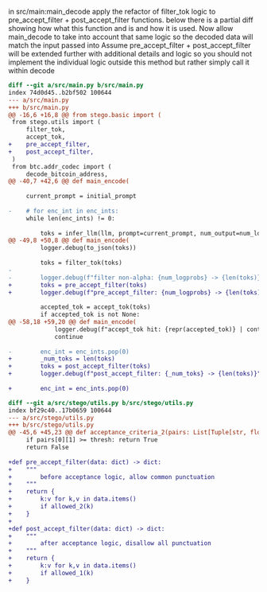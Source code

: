 in src/main:main_decode
apply the refactor of filter_tok logic to pre_accept_filter + post_accept_filter functions.
below there is a partial diff showing how what this function and is and how it is used. 
Now allow main_decode to take into account that same logic so the decoded data will match the input passed into 
Assume pre_accept_filter + post_accept_filter  will be extended further with additional details and logic so you should not implement the individual logic outside this method but rather simply call it within decode

```diff
diff --git a/src/main.py b/src/main.py
index 74d0d45..b2bf502 100644
--- a/src/main.py
+++ b/src/main.py
@@ -16,6 +16,8 @@ from stego.basic import (
 from stego.utils import (
     filter_tok,
     accept_tok,
+    pre_accept_filter,
+    post_accept_filter,
 )
 from btc.addr_codec import (
     decode_bitcoin_address,
@@ -40,7 +42,6 @@ def main_encode(
 
     current_prompt = initial_prompt
     
-    # for enc_int in enc_ints:
     while len(enc_ints) != 0:
 
         toks = infer_llm(llm, prompt=current_prompt, num_output=num_logprobs)
@@ -49,8 +50,8 @@ def main_encode(
         logger.debug(to_json(toks))
 
         toks = filter_tok(toks)
-
-        logger.debug(f"filter non-alpha: {num_logprobs} -> {len(toks)}")
+        toks = pre_accept_filter(toks)
+        logger.debug(f"pre_accept_filter: {num_logprobs} -> {len(toks)}")
 
         accepted_tok = accept_tok(toks)
         if accepted_tok is not None:
@@ -58,18 +59,20 @@ def main_encode(
             logger.debug(f"accept_tok hit: {repr(accepted_tok)} | continuing...")
             continue
 
-        enc_int = enc_ints.pop(0)
+        _num_toks = len(toks)
+        toks = post_accept_filter(toks)
+        logger.debug(f"post_accept_filter: {_num_toks} -> {len(toks)}")
 
+        enc_int = enc_ints.pop(0)

diff --git a/src/stego/utils.py b/src/stego/utils.py
index bf29c40..17b0659 100644
--- a/src/stego/utils.py
+++ b/src/stego/utils.py
@@ -45,6 +45,23 @@ def acceptance_criteria_2(pairs: List[Tuple[str, float]], thresh=0.7) -> bool:
     if pairs[0][1] >= thresh: return True
     return False
     
+def pre_accept_filter(data: dict) -> dict:
+    """
+        before acceptance logic, allow common punctuation
+    """
+    return {
+        k:v for k,v in data.items()
+        if allowed_2(k)
+    }
+
+def post_accept_filter(data: dict) -> dict:
+    """
+        after acceptance logic, disallow all punctuation
+    """
+    return {
+        k:v for k,v in data.items()
+        if allowed_1(k)
+    }
 
```
